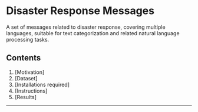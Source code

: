 # Disaster Response Messages

A set of messages related to disaster response, covering multiple languages, suitable for text categorization and related natural language processing tasks.

## Contents
1. [Motivation]
2. [Dataset]
3. [Installations required]
4. [Instructions]
5. [Results]

---


